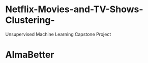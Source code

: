 # Netflix-Movies-and-TV-Shows-Clustering-
Unsupervised Machine Learning Capstone Project
# AlmaBetter
